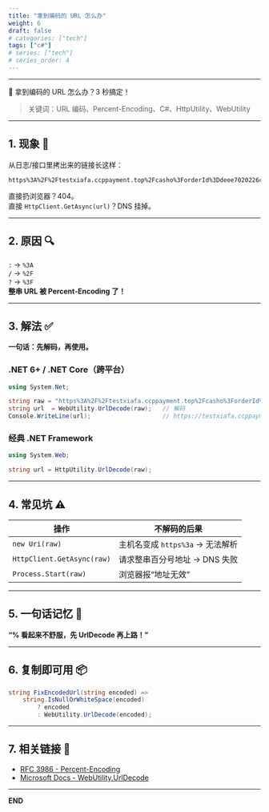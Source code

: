 ```yaml
---
title: "拿到编码的 URL 怎么办"
weight: 6
draft: false
# categories: ["tech"]
tags: ["c#"]
# series: ["tech"]
# series_order: 4
---
```



---

🔗 拿到编码的 URL 怎么办？3 秒搞定！

> 关键词：URL 编码、Percent-Encoding、C#、HttpUtility、WebUtility  

---

## 1. 现象 🤔  
从日志/接口里拷出来的链接长这样：  
```
https%3A%2F%2Ftestxiafa.ccppayment.top%2Fcasho%3ForderId%3Ddeee7020226c67d9d14a7c03ab8e8efa
```  
直接扔浏览器？404。  
直接 `HttpClient.GetAsync(url)`？DNS 挂掉。  

---

## 2. 原因 🔍  
`:` → `%3A`  
`/` → `%2F`  
`?` → `%3F`  
**整串 URL 被 Percent-Encoding 了！**  

---

## 3. 解法 ✅  
**一句话：先解码，再使用。**  

### .NET 6+ / .NET Core（跨平台）
```csharp
using System.Net;

string raw = "https%3A%2F%2Ftestxiafa.ccppayment.top%2Fcasho%3ForderId%3D...";
string url  = WebUtility.UrlDecode(raw);   // 解码
Console.WriteLine(url);                    // https://testxiafa.ccppayment.top/casho?orderId=...
```

### 经典 .NET Framework
```csharp
using System.Web;

string url = HttpUtility.UrlDecode(raw);
```

---

## 4. 常见坑 ⚠️  
| 操作 | 不解码的后果 |
|---|---|
| `new Uri(raw)` | 主机名变成 `https%3a` → 无法解析 |
| `HttpClient.GetAsync(raw)` | 请求整串百分号地址 → DNS 失败 |
| `Process.Start(raw)` | 浏览器报“地址无效” |

---

## 5. 一句话记忆 🧠  
**“% 看起来不舒服，先 UrlDecode 再上路！”**

---

## 6. 复制即可用 📦  
```csharp
string FixEncodedUrl(string encoded) =>
    string.IsNullOrWhiteSpace(encoded) 
        ? encoded 
        : WebUtility.UrlDecode(encoded);
```

---

## 7. 相关链接 🔗  
- [RFC 3986 - Percent-Encoding](https://tools.ietf.org/html/rfc3986)  
- [Microsoft Docs - WebUtility.UrlDecode](https://learn.microsoft.com/dotnet/api/system.net.webutility.urldecode)

---

**END**